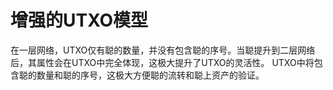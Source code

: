 增强的UTXO模型
====

在一层网络，UTXO仅有聪的数量，并没有包含聪的序号。当聪提升到二层网络后，其属性会在UTXO中完全体现，这极大提升了UTXO的灵活性。
UTXO中将包含聪的数量和聪的序号，这极大方便聪的流转和聪上资产的验证。

